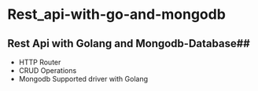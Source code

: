 # Rest_api-with-go-and-mongodb

## Rest Api with Golang and Mongodb-Database##
* HTTP Router
* CRUD Operations
* Mongodb Supported driver with Golang
